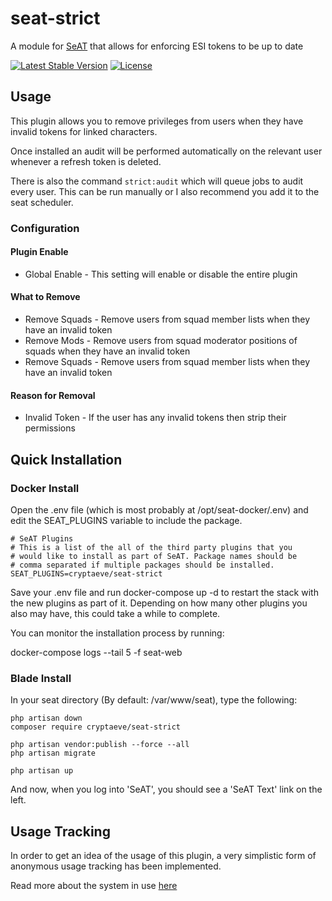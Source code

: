 # seat-strict
A module for [SeAT](https://github.com/eveseat/seat) that allows for enforcing ESI tokens to be up to date

[![Latest Stable Version](https://img.shields.io/packagist/v/cryptaeve/seat-strict.svg?style=flat-square)]()
[![License](https://img.shields.io/badge/license-GPLv2-blue.svg?style=flat-square)](https://raw.githubusercontent.com/crypta-eve/seat-strict/master/LICENSE)

## Usage

This plugin allows you to remove privileges from users when they have invalid tokens for linked characters.

Once installed an audit will be performed automatically on the relevant user whenever a refresh token is deleted. 

There is also the command `strict:audit` which will queue jobs to audit every user. This can be run manually or I also recommend you add it to the seat scheduler.

### Configuration

#### Plugin Enable
* Global Enable - This setting will enable or disable the entire plugin

#### What to Remove
* Remove Squads - Remove users from squad member lists when they have an invalid token
* Remove Mods   - Remove users from squad moderator positions of squads when they have an invalid token
* Remove Squads - Remove users from squad member lists when they have an invalid token

#### Reason for Removal
* Invalid Token - If the user has any invalid tokens then strip their permissions


## Quick Installation
### Docker Install

Open the .env file (which is most probably at /opt/seat-docker/.env) and edit the SEAT_PLUGINS variable to include the package. 

```
# SeAT Plugins
# This is a list of the all of the third party plugins that you
# would like to install as part of SeAT. Package names should be
# comma separated if multiple packages should be installed.
SEAT_PLUGINS=cryptaeve/seat-strict
```

Save your .env file and run docker-compose up -d to restart the stack with the new plugins as part of it. Depending on how many other plugins you also may have, this could take a while to complete.

You can monitor the installation process by running:

docker-compose logs --tail 5 -f seat-web

### Blade Install

In your seat directory (By default:  /var/www/seat), type the following:

```
php artisan down
composer require cryptaeve/seat-strict

php artisan vendor:publish --force --all
php artisan migrate

php artisan up
```

And now, when you log into 'SeAT', you should see a 'SeAT Text' link on the left.



## Usage Tracking

In order to get an idea of the usage of this plugin, a very simplistic form of anonymous usage tracking has been implemented.

Read more about the system in use [here](https://github.com/Crypta-Eve/snoopy)
